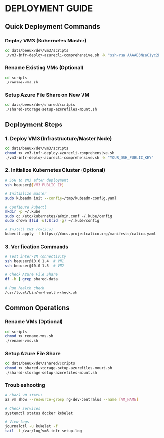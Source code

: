 # DEPLOYMENT GUIDE

## Quick Deployment Commands

### Deploy VM3 (Kubernetes Master)
```bash
cd dats/beeux/dev/vm3/scripts
./vm3-infr-deploy-azurecli-comprehensive.sh -k "ssh-rsa AAAAB3NzaC1yc2E..."
```

### Rename Existing VMs (Optional)
```bash
cd scripts
./rename-vms.sh
```

### Setup Azure File Share on New VM
```bash  
cd dats/beeux/dev/shared/scripts
./shared-storage-setup-azurefiles-mount.sh
```

## Deployment Steps

### 1. Deploy VM3 (Infrastructure/Master Node)
```bash
cd dats/beeux/dev/vm3/scripts
chmod +x vm3-infr-deploy-azurecli-comprehensive.sh
./vm3-infr-deploy-azurecli-comprehensive.sh -k "YOUR_SSH_PUBLIC_KEY"
```

### 2. Initialize Kubernetes Cluster (Optional)
```bash
# SSH to VM3 after deployment
ssh beeuser@[VM3_PUBLIC_IP]

# Initialize master
sudo kubeadm init --config=/tmp/kubeadm-config.yaml

# Configure kubectl
mkdir -p ~/.kube
sudo cp /etc/kubernetes/admin.conf ~/.kube/config
sudo chown $(id -u):$(id -g) ~/.kube/config

# Install CNI (Calico)
kubectl apply -f https://docs.projectcalico.org/manifests/calico.yaml
```

### 3. Verification Commands
```bash
# Test inter-VM connectivity
ssh beeuser@10.0.1.4  # VM1
ssh beeuser@10.0.1.5  # VM2

# Check Azure File Share
df -h | grep shared-data

# Run health check
/usr/local/bin/vm-health-check.sh
```

## Common Operations

### Rename VMs (Optional)
```bash
cd scripts
chmod +x rename-vms.sh
./rename-vms.sh
```

### Setup Azure File Share
```bash
cd dats/beeux/dev/shared/scripts  
chmod +x shared-storage-setup-azurefiles-mount.sh
./shared-storage-setup-azurefiles-mount.sh
```

### Troubleshooting
```bash
# Check VM status
az vm show --resource-group rg-dev-centralus --name [VM_NAME]

# Check services
systemctl status docker kubelet

# View logs
journalctl -u kubelet -f
tail -f /var/log/vm3-infr-setup.log
```
